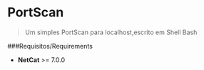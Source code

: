 # PortScan
> Um simples PortScan para localhost,escrito em Shell Bash

###Requisitos/Requirements
* **NetCat** >= 7.0.0 <br/>
